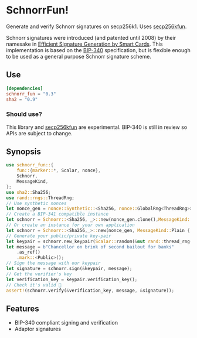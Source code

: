 # SchnorrFun!

Generate and verify Schnorr signatures on secp256k1. Uses [secp256kfun].

Schnorr signatures were introduced (and patented until 2008) by their namesake in [Efficient Signature Generation by Smart Cards][1].
This implementation is based on the [BIP-340] specification, but is flexible enough to be used as a general purpose Schnorr signature scheme.

## Use

``` toml
[dependencies]
schnorr_fun = "0.3"
sha2 = "0.9"
```

### Should use?

This library and [secp256kfun] are experimental.
BIP-340 is still in review so APIs are subject to change.

## Synopsis

```rust
use schnorr_fun::{
    fun::{marker::*, Scalar, nonce},
    Schnorr,
    MessageKind,
};
use sha2::Sha256;
use rand::rngs::ThreadRng;
// Use synthetic nonces
let nonce_gen = nonce::Synthetic::<Sha256, nonce::GlobalRng<ThreadRng>>::default();
// Create a BIP-341 compatible instance
let schnorr = Schnorr::<Sha256, _>::new(nonce_gen.clone(),MessageKind::Prehashed);
// Or create an instance for your own application
let schnorr = Schnorr::<Sha256,_>::new(nonce_gen, MessageKind::Plain { tag: "my-app" });
// Generate your public/private key-pair
let keypair = schnorr.new_keypair(Scalar::random(&mut rand::thread_rng()));
let message = b"Chancellor on brink of second bailout for banks"
    .as_ref()
    .mark::<Public>();
// Sign the message with our keypair
let signature = schnorr.sign(&keypair, message);
// Get the verifier's key
let verification_key = keypair.verification_key();
// Check it's valid 🍿
assert!(schnorr.verify(&verification_key, message, &signature));
```

## Features

- BIP-340 compliant signing and verification
- Adaptor signatures

[1]: https://d-nb.info/1156214580/34
[BIP-340]: https://github.com/bitcoin/bips/blob/master/bip-0340.mediawiki
[secp256kfun]: https://docs.rs/secp256kfun
